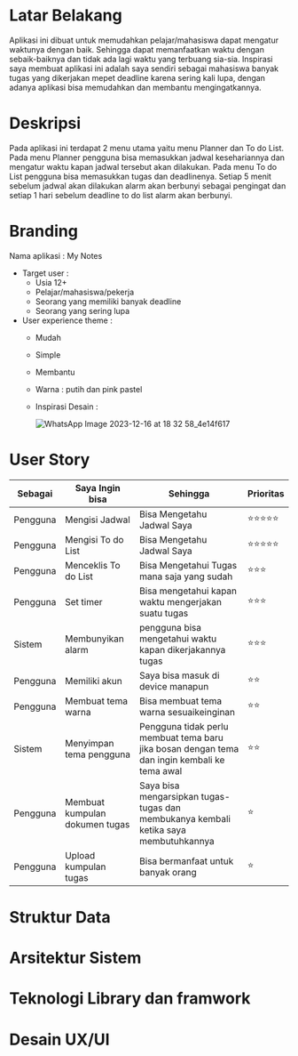 # Latar Belakang
Aplikasi ini dibuat untuk memudahkan pelajar/mahasiswa dapat mengatur waktunya dengan baik. Sehingga dapat memanfaatkan waktu dengan sebaik-baiknya dan tidak ada lagi waktu yang terbuang sia-sia. Inspirasi saya membuat aplikasi ini adalah saya sendiri sebagai mahasiswa banyak tugas yang dikerjakan mepet deadline karena sering kali lupa, dengan adanya aplikasi bisa memudahkan dan membantu mengingatkannya.
# Deskripsi
Pada aplikasi ini terdapat 2 menu utama yaitu menu Planner dan To do List. Pada menu Planner pengguna bisa memasukkan jadwal kesehariannya dan mengatur waktu kapan jadwal tersebut akan dilakukan. Pada menu To do List pengguna bisa memasukkan tugas dan deadlinenya. Setiap 5 menit sebelum jadwal akan dilakukan alarm akan berbunyi sebagai pengingat dan setiap 1 hari sebelum deadline to do list alarm akan berbunyi.
# Branding
Nama aplikasi : My Notes 
- Target user : 
  - Usia 12+
  - Pelajar/mahasiswa/pekerja  
  - Seorang yang memiliki banyak deadline
  - Seorang yang sering lupa
- User experience theme :
  - Mudah
  - Simple
  - Membantu 
  - Warna : putih dan pink pastel
  - Inspirasi Desain :
    
    ![WhatsApp Image 2023-12-16 at 18 32 58_4e14f617](https://github.com/DesmiaWardah/2324-pengenalan-informatika/assets/144568328/d547c623-89b4-4190-a43d-989cefd7b148)

# User Story
Sebagai | Saya Ingin bisa | Sehingga | Prioritas
---|---|---|---
Pengguna | Mengisi Jadwal | Bisa Mengetahu Jadwal Saya | ⭐⭐⭐⭐⭐
Pengguna | Mengisi To do List | Bisa Mengetahu Jadwal Saya | ⭐⭐⭐⭐⭐
Pengguna | Menceklis To do List | Bisa Mengetahui Tugas mana saja yang sudah | ⭐⭐⭐
Pengguna | Set timer | Bisa mengetahui kapan waktu mengerjakan suatu tugas | ⭐⭐⭐
Sistem | Membunyikan alarm | pengguna bisa mengetahui waktu kapan dikerjakannya tugas | ⭐⭐⭐ 
Pengguna | Memiliki akun | Saya bisa masuk di device manapun | ⭐⭐
Pengguna | Membuat tema warna | Bisa membuat tema warna sesuaikeinginan | ⭐⭐
Sistem | Menyimpan tema pengguna | Pengguna tidak perlu membuat tema baru jika bosan dengan tema dan ingin kembali ke tema awal | ⭐⭐
Pengguna | Membuat kumpulan dokumen tugas | Saya bisa mengarsipkan tugas-tugas dan membukanya kembali ketika saya membutuhkannya | ⭐
Pengguna | Upload kumpulan tugas | Bisa bermanfaat untuk banyak orang | ⭐
# Struktur Data 

# Arsitektur Sistem

# Teknologi Library dan framwork 

# Desain UX/UI

